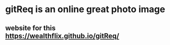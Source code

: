 # gitReq is an online great photo image

## website for this <a>https://wealthflix.github.io/gitReq/</a>
